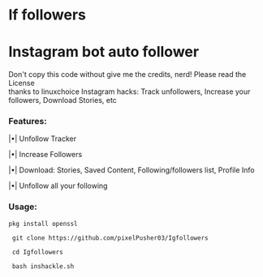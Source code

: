 # If followers
 # Instagram bot auto follower 

  Don't copy this code without give me the credits, nerd! Please read the License  
  thanks to linuxchoice 
 Instagram hacks: Track unfollowers, Increase your followers, Download Stories, etc 
  
 ### Features: 
 |•| Unfollow Tracker 

 |•| Increase Followers 

 |•| Download: Stories, Saved Content, Following/followers list, Profile Info 

 |•| Unfollow all your following 

### Usage: 
 ```
 pkg install openssl
```
```
 git clone https://github.com/pixelPusher03/Igfollowers 
```
```
 cd Igfollowers
```
```
 bash inshackle.sh 
 ``` 

  
 

